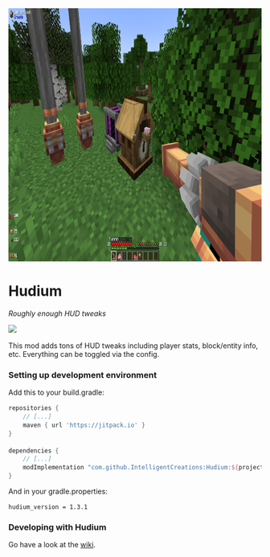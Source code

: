 <img src="nice_pic.png" width="960" height="504" alt="nice pic hahaye"/>

# Hudium

*Roughly enough HUD tweaks*

[![](https://jitpack.io/v/IntelligentCreations/Hudium.svg)](https://jitpack.io/#IntelligentCreations/Hudium)

This mod adds tons of HUD tweaks including player stats, block/entity info, etc. Everything can be toggled via the config.

### Setting up development environment

Add this to your build.gradle:
```groovy
repositories {
	// [...]
	maven { url 'https://jitpack.io' }
}

dependencies {
	// [...]
	modImplementation "com.github.IntelligentCreations:Hudium:${project.hudium_version}"
}
```

And in your gradle.properties:
```properties
hudium_version = 1.3.1
```

### Developing with Hudium

Go have a look at the [wiki](https://github.com/IntelligentCreations/Hudium/wiki).
